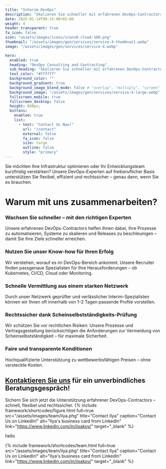 ```yaml
---
title: "Interim DevOps"
description: "Skalieren Sie schneller mit erfahrenen DevOps-Contractors"
date: 2025-01-14T09:15:00+02:00
weight: 4
header_transparent: true
fa_icon: false
icon: "assets/images/icons/icons8-cloud-100.png"
thumbnail: "/assets/images/gen/services/service-4-thumbnail.webp"
image: "/assets/images/gen/services/service-4.webp"

hero:
  enabled: true
  heading: "DevOps Consulting and Contracting"
  sub_heading: "Skalieren Sie schneller mit erfahrenen DevOps-Contractors"
  text_color: "#ffffff"
  background_color: ""
  background_gradient: true
  background_image_blend_mode: false # "overlay", "multiply", "screen"
  background_image: "/assets/images/gen/services/service-4-large.webp"
  fullscreen_mobile: true
  fullscreen_desktop: false
  height: 660px;
  buttons:
    enabled: true
    list:
      - text: "Contact Us Now!"
        url: "/contact"
        external: false
        fa_icon: false
        size: large
        outline: false
        style: "primary"
---
```


Sie möchten Ihre Infrastruktur optimieren oder Ihr Entwicklungsteam kurzfristig verstärken? Unsere DevOps-Experten auf freiberuflicher Basis unterstützen Sie flexibel, effizient und rechtssicher – genau dann, wenn Sie es brauchen.

# Warum mit uns zusammenarbeiten?
### Wachsen Sie schneller – mit den richtigen Experten
Unsere erfahrenen DevOps-Contractors helfen Ihnen dabei, Ihre Prozesse zu automatisieren, Systeme zu skalieren und Releases zu beschleunigen – damit Sie Ihre Ziele schneller erreichen.

### Nutzen Sie unser Know-how für Ihren Erfolg
Wir verstehen, worauf es im DevOps-Bereich ankommt. Unsere Recruiter finden passgenaue Spezialisten für Ihre Herausforderungen – ob Kubernetes, CI/CD, Cloud oder Monitoring.

### Schnelle Vermittlung aus einem starken Netzwerk
Durch unser Netzwerk geprüfter und verlässlicher Interim-Spezialisten können wir Ihnen oft innerhalb von 1–2 Tagen passende Profile vorstellen.

### Rechtssicher dank Scheinselbstständigkeits-Prüfung
Wir schützen Sie vor rechtlichen Risiken: Unsere Prozesse und Vertragsgestaltung berücksichtigen die Anforderungen zur Vermeidung von Scheinselbstständigkeit – für maximale Sicherheit.

### Faire und transparente Konditionen
Hochqualifizierte Unterstützung zu wettbewerbsfähigen Preisen – ohne versteckte Kosten.

## <a href="/contact">Kontaktieren Sie uns</a> für ein unverbindliches Beratungsgespräch!
Sichern Sie sich jetzt die Unterstützung erfahrener DevOps-Contractors – schnell, flexibel und rechtssicher.
{% include framework/shortcodes/figure.html full=true src="/assets/images/team/ilya.phg" title="Contact Ilya"  caption="Contact Us on LinkedIn!" alt="Ilya's business card from LinkedIn" link="https://www.linkedin.com/in/iisakov/" target="_blank" %}

hello

{% include framework/shortcodes/team.html full=true src="/assets/images/team/ilya.phg" title="Contact Ilya"  caption="Contact Us on LinkedIn!" alt="Ilya's business card from LinkedIn" link="https://www.linkedin.com/in/iisakov/" target="_blank" %}

